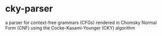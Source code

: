 # cky-parser
a parser for context-free grammars (CFGs) rendered in Chomsky Normal Form (CNF) using the Cocke-Kasami-Younger (CKY) algorithm
